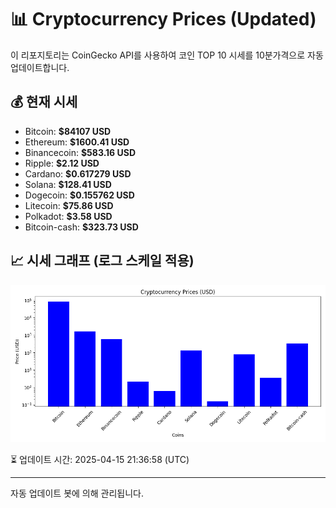 
# 📊 Cryptocurrency Prices (Updated)

이 리포지토리는 CoinGecko API를 사용하여 코인 TOP 10 시세를 10분가격으로 자동 업데이트합니다.

## 💰 현재 시세
- Bitcoin: **$84107 USD**
- Ethereum: **$1600.41 USD**
- Binancecoin: **$583.16 USD**
- Ripple: **$2.12 USD**
- Cardano: **$0.617279 USD**
- Solana: **$128.41 USD**
- Dogecoin: **$0.155762 USD**
- Litecoin: **$75.86 USD**
- Polkadot: **$3.58 USD**
- Bitcoin-cash: **$323.73 USD**

## 📈 시세 그래프 (로그 스케일 적용)
![Crypto Prices](crypto_prices.png)

⏳ 업데이트 시간: 2025-04-15 21:36:58 (UTC)

---
자동 업데이트 봇에 의해 관리됩니다.
